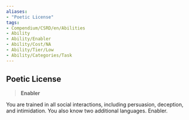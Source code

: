 ```yaml
---
aliases:
- "Poetic License"
tags:
- Compendium/CSRD/en/Abilities
- Ability
- Ability/Enabler
- Ability/Cost/NA
- Ability/Tier/Low
- Ability/Categories/Task
---
```


  
## Poetic License  
>**Enabler**
  
You are trained in all social interactions, including persuasion, deception, and intimidation. You also know two additional languages. Enabler.